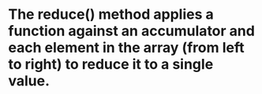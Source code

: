 # The reduce() method applies a function against an accumulator and each element in the array (from left to right) to reduce it to a single value.


